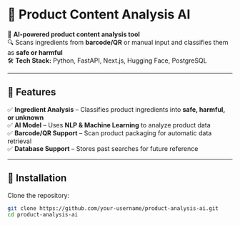 # 📌 Product Content Analysis AI

🚀 **AI-powered product content analysis tool**  
🔍 Scans ingredients from **barcode/QR** or manual input and classifies them as **safe or harmful**  
🛠️ **Tech Stack:** Python, FastAPI, Next.js, Hugging Face, PostgreSQL  

---

## 🎯 Features

✅ **Ingredient Analysis** – Classifies product ingredients into **safe, harmful, or unknown**  
✅ **AI Model** – Uses **NLP & Machine Learning** to analyze product data  
✅ **Barcode/QR Support** – Scan product packaging for automatic data retrieval  
✅ **Database Support** – Stores past searches for future reference  

---

## 📌 Installation  

Clone the repository:

```bash
git clone https://github.com/your-username/product-analysis-ai.git
cd product-analysis-ai
